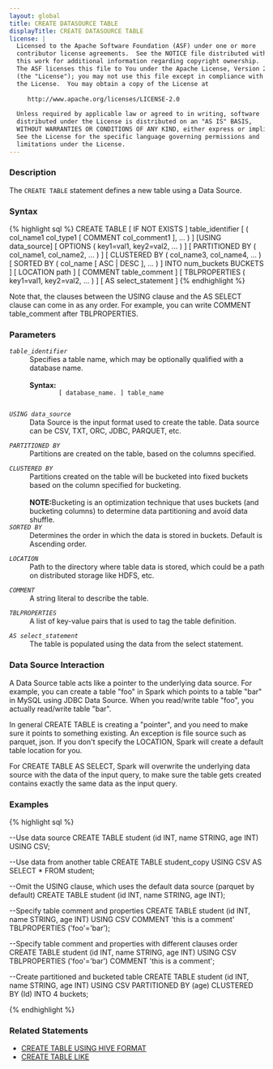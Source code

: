 ```yaml
---
layout: global
title: CREATE DATASOURCE TABLE
displayTitle: CREATE DATASOURCE TABLE
license: |
  Licensed to the Apache Software Foundation (ASF) under one or more
  contributor license agreements.  See the NOTICE file distributed with
  this work for additional information regarding copyright ownership.
  The ASF licenses this file to You under the Apache License, Version 2.0
  (the "License"); you may not use this file except in compliance with
  the License.  You may obtain a copy of the License at
 
     http://www.apache.org/licenses/LICENSE-2.0
 
  Unless required by applicable law or agreed to in writing, software
  distributed under the License is distributed on an "AS IS" BASIS,
  WITHOUT WARRANTIES OR CONDITIONS OF ANY KIND, either express or implied.
  See the License for the specific language governing permissions and
  limitations under the License.
---
```


### Description

The `CREATE TABLE` statement defines a new table using a Data Source. 

### Syntax
{% highlight sql %}
CREATE TABLE [ IF NOT EXISTS ] table_identifier
  [ ( col_name1 col_type1 [ COMMENT col_comment1 ], ... ) ]
  [USING data_source]
  [ OPTIONS ( key1=val1, key2=val2, ... ) ]
  [ PARTITIONED BY ( col_name1, col_name2, ... ) ]
  [ CLUSTERED BY ( col_name3, col_name4, ... ) 
    [ SORTED BY ( col_name [ ASC | DESC ], ... ) ] 
    INTO num_buckets BUCKETS ]
  [ LOCATION path ]
  [ COMMENT table_comment ]
  [ TBLPROPERTIES ( key1=val1, key2=val2, ... ) ]
  [ AS select_statement ]
{% endhighlight %}

Note that, the clauses between the USING clause and the AS SELECT clause can come in
as any order. For example, you can write COMMENT table_comment after TBLPROPERTIES.

### Parameters

<dl>
  <dt><code><em>table_identifier</em></code></dt>
  <dd>
    Specifies a table name, which may be optionally qualified with a database name.<br><br>
    <b>Syntax:</b>
      <code>
        [ database_name. ] table_name
      </code>
  </dd>
</dl>
<dl>
  <dt><code><em>USING data_source</em></code></dt>
  <dd>Data Source is the input format used to create the table. Data source can be CSV, TXT, ORC, JDBC, PARQUET, etc.</dd>
</dl> 

<dl>
  <dt><code><em>PARTITIONED BY</em></code></dt>
  <dd>Partitions are created on the table, based on the columns specified.</dd>
</dl>

<dl>
  <dt><code><em>CLUSTERED BY</em></code></dt>
  <dd>
	Partitions created on the table will be bucketed into fixed buckets based on the column specified for bucketing.<br><br>
   	<b>NOTE:</b>Bucketing is an optimization technique that uses buckets (and bucketing columns) to determine data partitioning and avoid data shuffle.<br>
	<dt><code><em>SORTED BY</em></code></dt>
	<dd>Determines the order in which the data is stored in buckets. Default is Ascending order.</dd>
  </dd>
</dl>

<dl>
  <dt><code><em>LOCATION</em></code></dt>
  <dd>Path to the directory where table data is stored, which could be a path on distributed storage like HDFS, etc.</dd>
</dl>

<dl>
  <dt><code><em>COMMENT</em></code></dt>
  <dd>A string literal to describe the table.</dd>
</dl>

<dl>
  <dt><code><em>TBLPROPERTIES</em></code></dt>
  <dd>A list of key-value pairs that is used to tag the table definition.</dd>
</dl>

<dl>
  <dt><code><em>AS select_statement</em></code></dt>
  <dd>The table is populated using the data from the select statement.</dd>
</dl>

### Data Source Interaction
A Data Source table acts like a pointer to the underlying data source. For example, you can create
a table "foo" in Spark which points to a table "bar" in MySQL using JDBC Data Source. When you
read/write table "foo", you actually read/write table "bar".
 
In general CREATE TABLE is creating a "pointer", and you need to make sure it points to something
existing. An exception is file source such as parquet, json. If you don't specify the LOCATION,
Spark will create a default table location for you.

For CREATE TABLE AS SELECT, Spark will overwrite the underlying data source with the data of the
input query, to make sure the table gets created contains exactly the same data as the input query.

### Examples
{% highlight sql %}

--Use data source
CREATE TABLE student (id INT, name STRING, age INT) USING CSV;

--Use data from another table
CREATE TABLE student_copy USING CSV
  AS SELECT * FROM student;
  
--Omit the USING clause, which uses the default data source (parquet by default)
CREATE TABLE student (id INT, name STRING, age INT);

--Specify table comment and properties
CREATE TABLE student (id INT, name STRING, age INT) USING CSV
  COMMENT 'this is a comment'
  TBLPROPERTIES ('foo'='bar');

--Specify table comment and properties with different clauses order
CREATE TABLE student (id INT, name STRING, age INT) USING CSV
  TBLPROPERTIES ('foo'='bar')
  COMMENT 'this is a comment';

--Create partitioned and bucketed table
CREATE TABLE student (id INT, name STRING, age INT)
  USING CSV
  PARTITIONED BY (age)
  CLUSTERED BY (Id) INTO 4 buckets;

{% endhighlight %}

### Related Statements
* [CREATE TABLE USING HIVE FORMAT](sql-ref-syntax-ddl-create-table-hiveformat.html)
* [CREATE TABLE LIKE](sql-ref-syntax-ddl-create-table-like.html)

